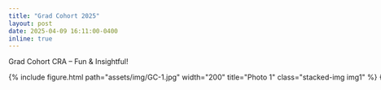 ```yaml
---
title: "Grad Cohort 2025"
layout: post
date: 2025-04-09 16:11:00-0400
inline: true
---
```

Grad Cohort CRA – Fun & Insightful!
<div class="row">
  <div class="photo-stack-wrapper">
    <div class="photo-stack">
      {% include figure.html path="assets/img/GC-1.jpg" width="200" title="Photo 1" class="stacked-img img1" %}
      {% include figure.html path="assets/img/GC-2.JPG" width="200" title="Photo 2" class="stacked-img img2" %}
    </div>
  </div>
</div>

<style>

.photo-stack-wrapper {
  display: inline-block;
  height: 350px;
  width: 100%;
}

.photo-stack {
  position: relative;
  width: max-content;
  margin: auto;
  height: 100%; /* Add this line */
}

.stacked-img {
  position: absolute;
  transition: transform 0.3s ease;
  box-shadow: 0 4px 8px rgba(0,0,0,0.2);
}

.img1 {
  transform: rotate(-5deg);
  z-index: 1;
}

.img2 {
  transform: rotate(8deg);
  left: 30px;
  top: 20px;
  z-index: 2;
}

</style>
